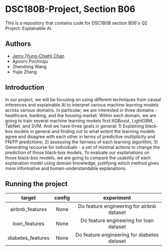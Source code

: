 # DSC180B-Project, Section B06
This is a repository that contains code for DSC180B section B06's Q2 Project: Explainable AI.

## Authors
- [Jerry (Yung-Chieh) Chan](https://github.com/JerryYC)
- Apoorv Pochiraju
- Zhendong Wang
- Yujie Zhang

## Introduction
In our project, we will be focusing on using different techniques from causal inferences and explainable AI to interpret various machine learning models across various domains. In particular, we are interested in three domains - healthcare, banking, and the housing market. Within each domain, we are going to train several machine learning models first:XGBoost, LightGBM, TabNet, and SVM. And we have three goals in general: 1) Explaining black-box models in general and finding out to what extent the learning models agree and disagree with each other in terms of predictive multiplicity and FN/FP predictions; 2) assessing the fairness of each learning algorithm; 3) Generating recourse for individuals - a set of minimal actions to change the prediction of those black-box models. To evaluate our explanations on those black-box models, we are going to compare the usability of each explanation model using domain knowledge, justifying which method gives more informative and human-understandable explanations.

## Running the project

 target | config | experiment |
| :---: | :---: | :---: |
| airbnb_features | None | Do feature engineering for airbnb dataset |
| loan_features | None | Do feature engineering for loan dataset |
| diabetes_features | None | Do feature engineering for diabetes dataset |

